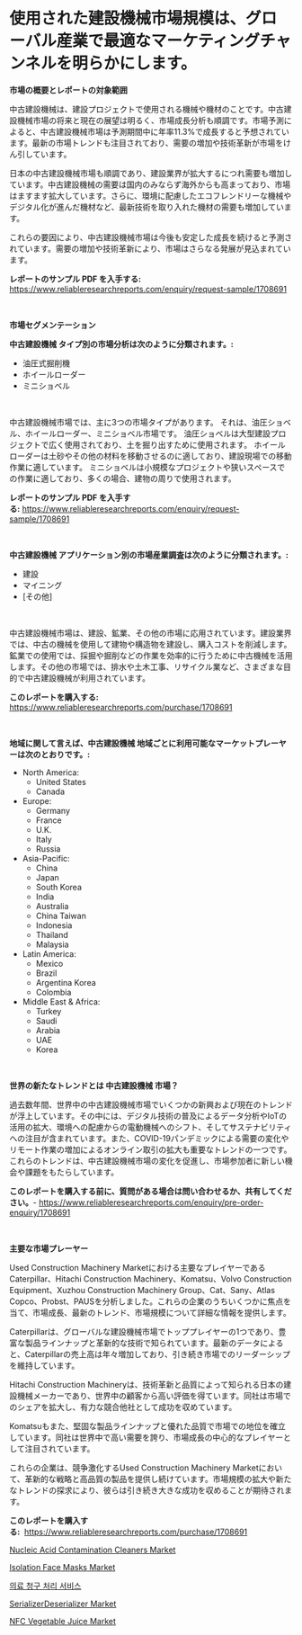 <p><h1>使用された建設機械市場規模は、グローバル産業で最適なマーケティングチャンネルを明らかにします。</h1></p><p><strong>市場の概要とレポートの対象範囲</strong></p>
<p><p>中古建設機械は、建設プロジェクトで使用される機械や機材のことです。中古建設機械市場の将来と現在の展望は明るく、市場成長分析も順調です。市場予測によると、中古建設機械市場は予測期間中に年率11.3%で成長すると予想されています。最新の市場トレンドも注目されており、需要の増加や技術革新が市場をけん引しています。</p><p>日本の中古建設機械市場も順調であり、建設業界が拡大するにつれ需要も増加しています。中古建設機械の需要は国内のみならず海外からも高まっており、市場はますます拡大しています。さらに、環境に配慮したエコフレンドリーな機械やデジタル化が進んだ機材など、最新技術を取り入れた機材の需要も増加しています。</p><p>これらの要因により、中古建設機械市場は今後も安定した成長を続けると予測されています。需要の増加や技術革新により、市場はさらなる発展が見込まれています。</p></p>
<p><strong>レポートのサンプル PDF を入手する:</strong> <a href="https://www.reliableresearchreports.com/enquiry/request-sample/1708691">https://www.reliableresearchreports.com/enquiry/request-sample/1708691</a></p>
<p>&nbsp;</p>
<p><strong>市場セグメンテーション</strong></p>
<p><strong>中古建設機械 タイプ別の市場分析は次のように分類されます。:</strong></p>
<p><ul><li>油圧式掘削機</li><li>ホイールローダー</li><li>ミニショベル</li></ul></p>
<p>&nbsp;</p>
<p><p>中古建設機械市場では、主に3つの市場タイプがあります。 それは、油圧ショベル、ホイールローダー、ミニショベル市場です。 油圧ショベルは大型建設プロジェクトで広く使用されており、土を掘り出すために使用されます。 ホイールローダーは土砂やその他の材料を移動させるのに適しており、建設現場での移動作業に適しています。 ミニショベルは小規模なプロジェクトや狭いスペースでの作業に適しており、多くの場合、建物の周りで使用されます。</p></p>
<p><strong>レポートのサンプル PDF を入手する:</strong>&nbsp;<a href="https://www.reliableresearchreports.com/enquiry/request-sample/1708691">https://www.reliableresearchreports.com/enquiry/request-sample/1708691</a></p>
<p>&nbsp;</p>
<p><strong> 中古建設機械 アプリケーション別の市場産業調査は次のように分類されます。:</strong></p>
<p><ul><li>建設</li><li>マイニング</li><li>[その他]</li></ul></p>
<p>&nbsp;</p>
<p><p>中古建設機械市場は、建設、鉱業、その他の市場に応用されています。建設業界では、中古の機械を使用して建物や構造物を建設し、購入コストを削減します。鉱業での使用では、採掘や掘削などの作業を効率的に行うために中古機械を活用します。その他の市場では、排水や土木工事、リサイクル業など、さまざまな目的で中古建設機械が利用されています。</p></p>
<p><strong>このレポートを購入する:</strong>&nbsp; <a href="https://www.reliableresearchreports.com/purchase/1708691">https://www.reliableresearchreports.com/purchase/1708691</a></p>
<p>&nbsp;</p>
<p><strong>地域に関して言えば、中古建設機械 地域ごとに利用可能なマーケットプレーヤーは次のとおりです。:</strong></p>
<p><ul>
    <li>
        North America:
        <ul>
            <li>United States</li>
            <li>Canada</li>
        </ul>
    </li>
    <li>
        Europe:
        <ul>
            <li>Germany</li>
            <li>France</li>
            <li>U.K.</li>
            <li>Italy</li>
            <li>Russia</li>
        </ul>
    </li>
    <li>
        Asia-Pacific:
        <ul>
            <li>China</li>
            <li>Japan</li>
            <li>South Korea</li>
            <li>India</li>
            <li>Australia</li>
            <li>China Taiwan</li>
            <li>Indonesia</li>
            <li>Thailand</li>
            <li>Malaysia</li>
        </ul>
    </li>
    <li>
        Latin America:
        <ul>
            <li>Mexico</li>
            <li>Brazil</li>
            <li>Argentina Korea</li>
            <li>Colombia</li>
        </ul>
    </li>
    <li>
        Middle East & Africa:
        <ul>
            <li>Turkey</li>
            <li>Saudi</li>
            <li>Arabia</li>
            <li>UAE</li>
            <li>Korea</li>
        </ul>
    </li>
    </ul></p>
<p>&nbsp;</p>
<p><strong>世界の新たなトレンドとは 中古建設機械 市場？</strong></p>
<p><p>過去数年間、世界中の中古建設機械市場でいくつかの新興および現在のトレンドが浮上しています。その中には、デジタル技術の普及によるデータ分析やIoTの活用の拡大、環境への配慮からの電動機械へのシフト、そしてサステナビリティへの注目が含まれています。また、COVID-19パンデミックによる需要の変化やリモート作業の増加によるオンライン取引の拡大も重要なトレンドの一つです。これらのトレンドは、中古建設機械市場の変化を促進し、市場参加者に新しい機会や課題をもたらしています。</p></p>
<p><strong>このレポートを購入する前に、質問がある場合は問い合わせるか、共有してください。</strong>- <a href="https://www.reliableresearchreports.com/enquiry/pre-order-enquiry/1708691">https://www.reliableresearchreports.com/enquiry/pre-order-enquiry/1708691</a></p>
<p>&nbsp;</p>
<p><strong>主要な市場プレーヤー</strong></p>
<p><p>Used Construction Machinery Marketにおける主要なプレイヤーであるCaterpillar、Hitachi Construction Machinery、Komatsu、Volvo Construction Equipment、Xuzhou Construction Machinery Group、Cat、Sany、Atlas Copco、Probst、PAUSを分析しました。これらの企業のうちいくつかに焦点を当て、市場成長、最新のトレンド、市場規模について詳細な情報を提供します。</p><p>Caterpillarは、グローバルな建設機械市場でトッププレイヤーの1つであり、豊富な製品ラインナップと革新的な技術で知られています。最新のデータによると、Caterpillarの売上高は年々増加しており、引き続き市場でのリーダーシップを維持しています。</p><p>Hitachi Construction Machineryは、技術革新と品質によって知られる日本の建設機械メーカーであり、世界中の顧客から高い評価を得ています。同社は市場でのシェアを拡大し、有力な競合他社として成功を収めています。</p><p>Komatsuもまた、堅固な製品ラインナップと優れた品質で市場での地位を確立しています。同社は世界中で高い需要を誇り、市場成長の中心的なプレイヤーとして注目されています。</p><p>これらの企業は、競争激化するUsed Construction Machinery Marketにおいて、革新的な戦略と高品質の製品を提供し続けています。市場規模の拡大や新たなトレンドの探求により、彼らは引き続き大きな成功を収めることが期待されます。</p></p>
<p><strong>このレポートを購入する:</strong>&nbsp;&nbsp;<a href="https://www.reliableresearchreports.com/purchase/1708691">https://www.reliableresearchreports.com/purchase/1708691</a></p>
<p><p><a href="https://github.com/julyju69/Market-Research-Report-List-2/blob/main/nucleic-acid-contamination-cleaners-market.md">Nucleic Acid Contamination Cleaners Market</a></p><p><a href="https://issuu.com/reportprime-2/docs/isolation-face-masks-market-size-2030.pptx">Isolation Face Masks Market</a></p><p><a href="https://github.com/vs2869dizt0/Market-Research-Report-List-1/blob/main/11346011219.md">의료 청구 처리 서비스</a></p><p><a href="https://spotless-saver-8fd.notion.site/SerializerDeserializer-Market-with-the-goal-of-estimating-the-market-size-and-future-growth-potentia-ebe3a6698f8d4fa88a83504dd199e05a">SerializerDeserializer Market</a></p><p><a href="https://view.publitas.com/reportprime-1/nfc-vegetable-juice-market-share-market-new-trends-analysis-report-by-type-by-application-by-end-use-by-region-and-segment-forecasts-2024-2031/">NFC Vegetable Juice Market</a></p></p>